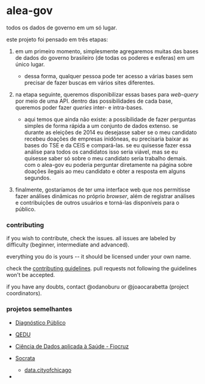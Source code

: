 # alea-gov

todos os dados de governo em um só lugar.

este projeto foi pensado em três etapas:

1. em um primeiro momento, simplesmente agregaremos muitas das bases de dados do governo brasileiro (de todas os poderes e esferas) em um único lugar.
    - dessa forma, qualquer pessoa pode ter acesso a várias bases sem precisar de fazer buscas em vários sites diferentes.

2. na etapa seguinte, queremos disponibilizar essas bases para _web-query_ por meio de uma API. dentro das possibilidades de cada base, queremos poder fazer _queries_ inter- e intra-bases.
    - aqui temos que ainda não existe: a possibilidade de fazer perguntas simples de forma rápida a um conjunto de dados extenso. se durante as eleições de 2014 eu desejasse saber se o meu candidato recebeu doações de empresas inidôneas, eu precisaria baixar as bases do TSE e da CEIS e compará-las. se eu quisesse fazer essa análise para todos os candidatos isso seria viável, mas se eu quisesse saber só sobre o meu candidato seria trabalho demais. com o alea-gov eu poderia perguntar diretamente na página sobre doações ilegais ao meu candidato e obter a resposta em alguns segundos.

3. finalmente, gostaríamos de ter uma interface web que nos permitisse fazer análises dinâmicas no próprio _browser_, além de registrar análises e contribuições de outros usuários e torná-las disponíveis para o público.

### contributing

if you wish to contribute, check the issues. all issues are labeled by difficulty (beginner, intermediate and advanced).

everything you do is yours -- it should be licensed under your own name.

check the [contributing guidelines](CONTRIBUTING.md). pull requests not following the guidelines won't be accepted.

if you have any doubts, contact @odanoburu or @joaocarabetta (project coordinators).


### projetos semelhantes

* [Diagnóstico Público](http://www.diagnosticopublico.com/)

* [QEDU](http://www.qedu.org.br/)

* [Ciência de Dados aplicada à Saúde - Fiocruz](http://bigdata.icict.fiocruz.br/)

* [Socrata](https://socrata.com/)
    - [data.cityofchicago](https://data.cityofchicago.org/view/5cd6-ry5g)

* 